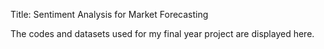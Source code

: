 Title: Sentiment Analysis for Market Forecasting


The codes and datasets used for my final year project are displayed here. 
